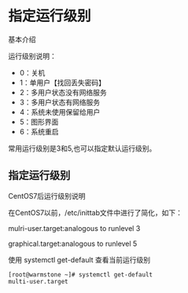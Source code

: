 # 指定运行级别

基本介绍

运行级别说明：

* 0：关机
* 1：单用户【找回丢失密码】
* 2：多用户状态没有网络服务
* 3：多用户状态有网络服务
* 4：系统未使用保留给用户
* 5：图形界面
* 6：系统重启

常用运行级别是3和5,也可以指定默认运行级别。

## 指定运行级别

CentOS7后运行级别说明

在CentOS7以前，/etc/inittab文件中进行了简化，如下：

mulri-user.target:analogous to runlevel 3

graphical.target:analogous to runlevel 5

使用 systemctl get-default 查看当前运行级别

```ssh
[root@warmstone ~]# systemctl get-default
multi-user.target
```





